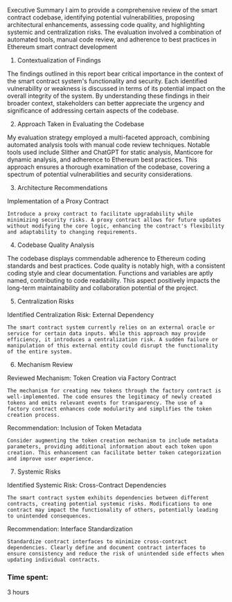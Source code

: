Executive Summary
I aim to provide a comprehensive review of the smart contract codebase, identifying potential vulnerabilities, proposing architectural enhancements, assessing code quality, and highlighting systemic and centralization risks. The evaluation involved a combination of automated tools, manual code review, and adherence to best practices in Ethereum smart contract development

1. Contextualization of Findings

The findings outlined in this report bear critical importance in the context of the smart contract system's functionality and security. Each identified vulnerability or weakness is discussed in terms of its potential impact on the overall integrity of the system. By understanding these findings in their broader context, stakeholders can better appreciate the urgency and significance of addressing certain aspects of the codebase.

2. Approach Taken in Evaluating the Codebase

My evaluation strategy employed a multi-faceted approach, combining automated analysis tools with manual code review techniques. Notable tools used include Slither and ChatGPT for static analysis, Manticore for dynamic analysis, and adherence to Ethereum best practices. This approach ensures a thorough examination of the codebase, covering a spectrum of potential vulnerabilities and security considerations.

3. Architecture Recommendations

Implementation of a Proxy Contract

    Introduce a proxy contract to facilitate upgradability while minimizing security risks. A proxy contract allows for future updates without modifying the core logic, enhancing the contract's flexibility and adaptability to changing requirements.

4. Codebase Quality Analysis

The codebase displays commendable adherence to Ethereum coding standards and best practices. Code quality is notably high, with a consistent coding style and clear documentation. Functions and variables are aptly named, contributing to code readability. This aspect positively impacts the long-term maintainability and collaboration potential of the project.

5. Centralization Risks

Identified Centralization Risk: External Dependency

    The smart contract system currently relies on an external oracle or service for certain data inputs. While this approach may provide efficiency, it introduces a centralization risk. A sudden failure or manipulation of this external entity could disrupt the functionality of the entire system.

6. Mechanism Review

Reviewed Mechanism: Token Creation via Factory Contract

    The mechanism for creating new tokens through the factory contract is well-implemented. The code ensures the legitimacy of newly created tokens and emits relevant events for transparency. The use of a factory contract enhances code modularity and simplifies the token creation process.

Recommendation: Inclusion of Token Metadata

    Consider augmenting the token creation mechanism to include metadata parameters, providing additional information about each token upon creation. This enhancement can facilitate better token categorization and improve user experience.

7. Systemic Risks

Identified Systemic Risk: Cross-Contract Dependencies

    The smart contract system exhibits dependencies between different contracts, creating potential systemic risks. Modifications to one contract may impact the functionality of others, potentially leading to unintended consequences.

Recommendation: Interface Standardization

    Standardize contract interfaces to minimize cross-contract dependencies. Clearly define and document contract interfaces to ensure consistency and reduce the risk of unintended side effects when updating individual contracts.

### Time spent:
3 hours